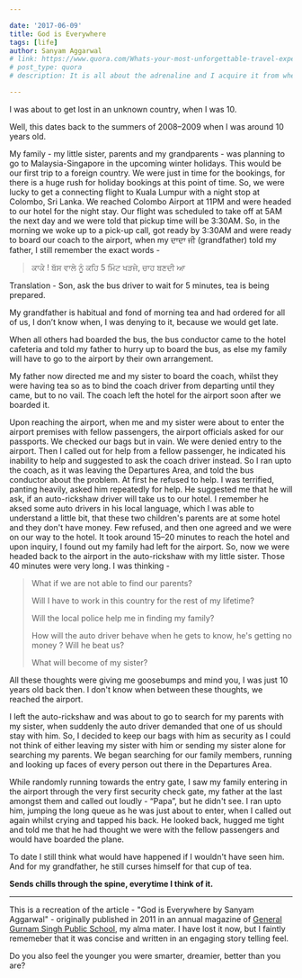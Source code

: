```yaml
---

date: '2017-06-09'
title: God is Everywhere
tags: [life]
author: Sanyam Aggarwal
# link: https://www.quora.com/Whats-your-most-unforgettable-travel-experience/answer/Sanyam-Aggarwal-1
# post_type: quora
# description: It is all about the adrenaline and I acquire it from where I can.

---
```


I was about to get lost in an unknown country, when I was 10.

Well, this dates back to the summers of 2008–2009 when I was around 10 years old.

My family - my little sister, parents and my grandparents - was planning to go to Malaysia-Singapore in the upcoming winter holidays. This would be our first trip to a foreign country. We were just in time for the bookings, for there is a huge rush for holiday bookings at this point of time. So, we were lucky to get a connecting flight to Kuala Lumpur with a night stop at Colombo, Sri Lanka. We reached Colombo Airport at 11PM and were headed to our hotel for the night stay. Our flight was scheduled to take off at 5AM the next day and we were told that pickup time will be 3:30AM. So, in the morning we woke up to a pick-up call, got ready by 3:30AM and were ready to board our coach to the airport, when my ਦਾਦਾ ਜੀ (grandfather) told my father, I still remember the exact words -

>ਕਾਕੇ ! ਬੱਸ ਵਾਲੇ ਨੂੰ ਕਹਿ 5 ਮਿੰਟ ਖੜਜੇ, ਚਾਹ ਬਣਦੀ ਆ 

Translation - Son, ask the bus driver to wait for 5 minutes, tea is being prepared.

My grandfather is habitual and fond of morning tea and had ordered for all of us, I don’t know when, I was denying to it, because we would get late.

When all others had boarded the bus, the bus conductor came to the hotel cafeteria and told my father to hurry up to board the bus, as else my family will have to go to the airport by their own arrangement.

My father now directed me and my sister to board the coach, whilst they were having tea so as to bind the coach driver from departing until they came, but to no vail. The coach left the hotel for the airport soon after we boarded it.

Upon reaching the airport, when me and my sister were about to enter the airport premises with fellow passengers, the airport officials asked for our passports. We checked our bags but in vain. We were denied entry to the airport. Then I called out for help from a fellow passenger, he indicated his inability to help and suggested to ask the coach driver instead. So I ran upto the coach, as it was leaving the Departures Area, and told the bus conductor about the problem. At first he refused to help. I was terrified, panting heavily, asked him repeatedly for help. He suggested me that he will ask, if an auto-rickshaw driver will take us to our hotel. I remember he aksed some auto drivers in his local language, which I was able to understand a little bit, that these two children's parents are at some hotel and they don't have money. Few refused, and then one agreed and we were on our way to the hotel. It took around 15–20 minutes to reach the hotel and upon inquiry, I found out my family had left for the airport. So, now we were headed back to the airport in the auto-rickshaw with my little sister. Those 40 minutes were very long. I was thinking -

>What if we are not able to find our parents?
>
>Will I have to work in this country for the rest of my lifetime?
>
>Will the local police help me in finding my family?
>
>How will the auto driver behave when he gets to know, he's getting no money ? Will he beat us?
>
>What will become of my sister?

All these thoughts were giving me goosebumps and mind you, I was just 10 years old back then. I don't know when between these thoughts, we reached the airport.

I left the auto-rickshaw and was about to go to search for my parents with my sister, when suddenly the auto driver demanded that one of us should stay with him. So, I decided to keep our bags with him as security as I could not think of either leaving my sister with him or sending my sister alone for searching my parents. We began searching for our family members, running and looking up faces of every person out there in the Departures Area.

While randomly running towards the entry gate, I saw my family entering in the airport through the very first security check gate, my father at the last amongst them and called out loudly - “Papa”, but he didn't see. I ran upto him, jumping the long queue as he was just about to enter, when I called out again whilst crying and tapped his back. He looked back, hugged me tight and told me that he had thought we were with the fellow passengers and would have boarded the plane.

To date I still think what would have happened if I wouldn't have seen him. And for my grandfather, he still curses himself for that cup of tea.

**Sends chills through the spine, everytime I think of it.**

------

This is a recreation of the article - "God is Everywhere by Sanyam Aggarwal" - originally published in 2011 in an annual magazine of [General Gurnam Singh Public School](https://ggspublicschoolsangrur.org/), my alma mater. I have lost it now, but I faintly rememeber that it was concise and written in an engaging story telling feel. 

Do you also feel the younger you were smarter, dreamier, better than you are?